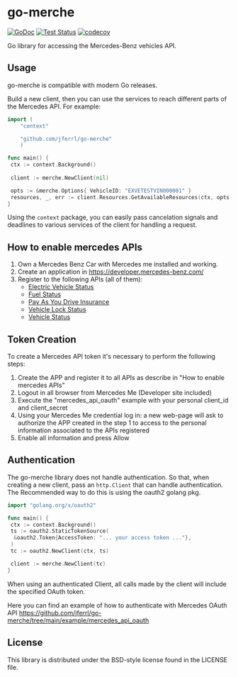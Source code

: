# go-merche

[![GoDoc](https://img.shields.io/static/v1?label=godoc&message=reference&color=blue)](https://pkg.go.dev/github.com/jferrl/go-merche)
[![Test Status](https://github.com/jferrl/go-merche/workflows/tests/badge.svg)](https://github.com/jferrl/go-merche/actions?query=workflow%3Atests)
[![codecov](https://codecov.io/gh/jferrl/go-merche/branch/main/graph/badge.svg?token=68I4BZF235)](https://codecov.io/gh/jferrl/go-merche)

Go library for accessing the Mercedes-Benz vehicles API.

## Usage

go-merche is compatible with modern Go releases.

Build a new client, then you can use the services to reach different parts of the Mercedes API. For example:

```go
import (
    "context"

    "github.com/jferrl/go-merche"
    )

func main() {
 ctx := context.Background()
 
 client := merche.NewClient(nil)

 opts := &merche.Options{ VehicleID: "EXVETESTVIN000001" }
 resources, _, err := client.Resources.GetAvailableResources(ctx, opts)
}
```

Using the `context` package, you can easily pass cancelation signals and
deadlines to various services of the client for handling a request.

## How to enable mercedes APIs

1) Own a Mercedes Benz Car with Mercedes me installed and working.
2) Create an application in <https://developer.mercedes-benz.com/>
3) Register to the following APIs (all of them):
   - [Electric Vehicle Status](https://developer.mercedes-benz.com/products/electric_vehicle_status)
   - [Fuel Status](https://developer.mercedes-benz.com/products/fuel_status)
   - [Pay As You Drive Insurance](https://developer.mercedes-benz.com/products/pay_as_you_drive_insurance)
   - [Vehicle Lock Status](https://developer.mercedes-benz.com/products/vehicle_lock_status)
   - [Vehicle Status](https://developer.mercedes-benz.com/products/vehicle_status)

## Token Creation

To create a Mercedes API token it's necessary to perform the following steps:

1) Create the APP and register it to all APIs as describe in "How to enable mercedes APIs"
2) Logout in all browser from Mercedes Me (Developer site included)
3) Execute the "mercedes_api_oauth" example with your personal client_id and client_secret
4) Using your Mercedes Me credential log in: a new web-page will ask to authorize the APP created in the step 1 to access to the personal information associated to the APIs registered
5) Enable all information and press Allow

## Authentication

The go-merche library does not handle authentication. So that, when
creating a new client, pass an `http.Client` that can handle authentication.
The Recommended way to do this is using the oauth2 golang pkg.

```go
import "golang.org/x/oauth2"

func main() {
 ctx := context.Background()
 ts := oauth2.StaticTokenSource(
  &oauth2.Token{AccessToken: "... your access token ..."},
 )
 tc := oauth2.NewClient(ctx, ts)

 client := merche.NewClient(tc)
}
```

When using an authenticated Client, all calls made by the client will
include the specified OAuth token.

Here you can find an example of how to authenticate with Mercedes
OAuth API <https://github.com/jferrl/go-merche/tree/main/example/mercedes_api_oauth>

## License

This library is distributed under the BSD-style license found in the LICENSE file.
